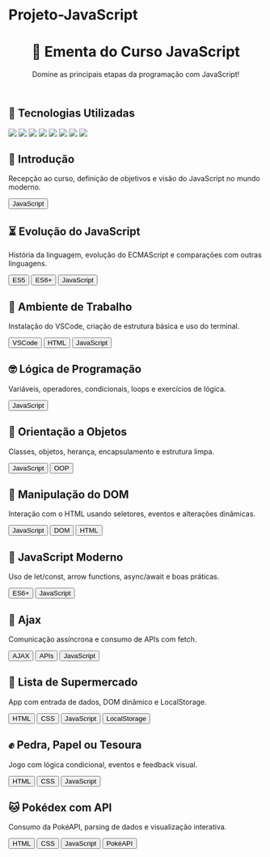 # Projeto-JavaScript

<!DOCTYPE html>
<html lang="pt-BR">
<head>
  <meta charset="UTF-8">
  <title>Ementa do Curso JavaScript</title>
  <link rel="stylesheet" href="estilo.css">
</head>
<body>
  <header>
    <h1>📘 Ementa do Curso JavaScript</h1>
    <p>Domine as principais etapas da programação com JavaScript!</p>
  </header>

  <section>
    <h2>🧠 Tecnologias Utilizadas</h2>
    <div class="badges">
      <img src="https://img.shields.io/badge/HTML-E34F26?style=for-the-badge&logo=html5&logoColor=white">
      <img src="https://img.shields.io/badge/CSS-1572B6?style=for-the-badge&logo=css3&logoColor=white">
      <img src="https://img.shields.io/badge/JavaScript-F7DF1E?style=for-the-badge&logo=javascript&logoColor=black">
      <img src="https://img.shields.io/badge/ECMAScript-1E90FF?style=for-the-badge&logo=es6&logoColor=white">
      <img src="https://img.shields.io/badge/AJAX-FF9900?style=for-the-badge&logo=ajax&logoColor=white">
      <img src="https://img.shields.io/badge/LocalStorage-0052CC?style=for-the-badge&logo=googlechrome&logoColor=white">
      <img src="https://img.shields.io/badge/PokéAPI-DC143C?style=for-the-badge&logo=pokemon&logoColor=white">
      <img src="https://img.shields.io/badge/VSCode-007ACC?style=for-the-badge&logo=visualstudiocode&logoColor=white">
    </div>
  </section>

  <section>
    <h2>📌 Introdução</h2>
    <p>Recepção ao curso, definição de objetivos e visão do JavaScript no mundo moderno.</p>
    <div class="tecnologias">
      <button>JavaScript</button>
    </div>
  </section>

  <section>
    <h2>⏳ Evolução do JavaScript</h2>
    <p>História da linguagem, evolução do ECMAScript e comparações com outras linguagens.</p>
    <div class="tecnologias">
      <button>ES5</button>
      <button>ES6+</button>
      <button>JavaScript</button>
    </div>
  </section>

  <section>
    <h2>🧰 Ambiente de Trabalho</h2>
    <p>Instalação do VSCode, criação de estrutura básica e uso do terminal.</p>
    <div class="tecnologias">
      <button>VSCode</button>
      <button>HTML</button>
      <button>JavaScript</button>
    </div>
  </section>

  <section>
    <h2>🤓 Lógica de Programação</h2>
    <p>Variáveis, operadores, condicionais, loops e exercícios de lógica.</p>
    <div class="tecnologias">
      <button>JavaScript</button>
    </div>
  </section>

  <section>
    <h2>🧩 Orientação a Objetos</h2>
    <p>Classes, objetos, herança, encapsulamento e estrutura limpa.</p>
    <div class="tecnologias">
      <button>JavaScript</button>
      <button>OOP</button>
    </div>
  </section>

  <section>
    <h2>🎯 Manipulação do DOM</h2>
    <p>Interação com o HTML usando seletores, eventos e alterações dinâmicas.</p>
    <div class="tecnologias">
      <button>JavaScript</button>
      <button>DOM</button>
      <button>HTML</button>
    </div>
  </section>

  <section>
    <h2>🚀 JavaScript Moderno</h2>
    <p>Uso de let/const, arrow functions, async/await e boas práticas.</p>
    <div class="tecnologias">
      <button>ES6+</button>
      <button>JavaScript</button>
    </div>
  </section>

  <section>
    <h2>🔄 Ajax</h2>
    <p>Comunicação assíncrona e consumo de APIs com fetch.</p>
    <div class="tecnologias">
      <button>AJAX</button>
      <button>APIs</button>
      <button>JavaScript</button>
    </div>
  </section>

  <section>
    <h2>🛒 Lista de Supermercado</h2>
    <p>App com entrada de dados, DOM dinâmico e LocalStorage.</p>
    <div class="tecnologias">
      <button>HTML</button>
      <button>CSS</button>
      <button>JavaScript</button>
      <button>LocalStorage</button>
    </div>
  </section>

  <section>
    <h2>✊ Pedra, Papel ou Tesoura</h2>
    <p>Jogo com lógica condicional, eventos e feedback visual.</p>
    <div class="tecnologias">
      <button>HTML</button>
      <button>CSS</button>
      <button>JavaScript</button>
    </div>
  </section>

  <section>
    <h2>🐱 Pokédex com API</h2>
    <p>Consumo da PokéAPI, parsing de dados e visualização interativa.</p>
    <div class="tecnologias">
      <button>HTML</button>
      <button>CSS</button>
      <button>JavaScript</button>
      <button>PokéAPI</button>
    </div>
  </section>
</body>
</html>


